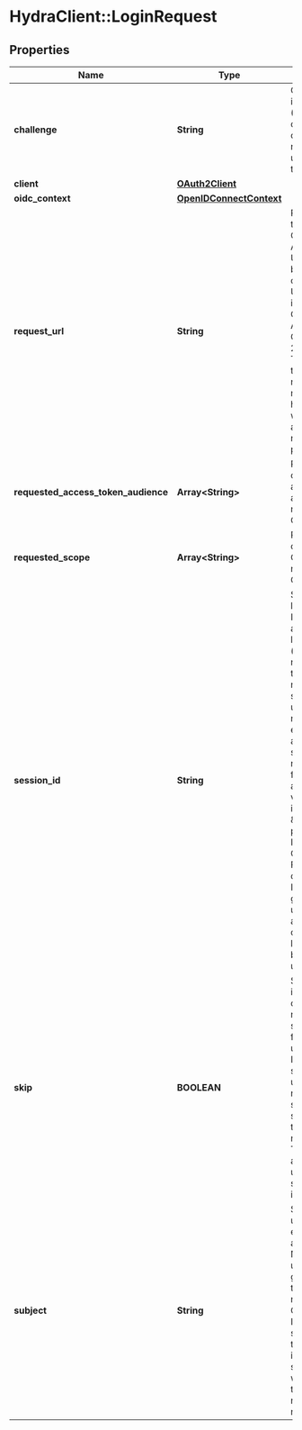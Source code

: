 # HydraClient::LoginRequest

## Properties
Name | Type | Description | Notes
------------ | ------------- | ------------- | -------------
**challenge** | **String** | Challenge is the identifier (\&quot;login challenge\&quot;) of the login request. It is used to identify the session. | [optional] 
**client** | [**OAuth2Client**](OAuth2Client.md) |  | [optional] 
**oidc_context** | [**OpenIDConnectContext**](OpenIDConnectContext.md) |  | [optional] 
**request_url** | **String** | RequestURL is the original OAuth 2.0 Authorization URL requested by the OAuth 2.0 client. It is the URL which initiates the OAuth 2.0 Authorization Code or OAuth 2.0 Implicit flow. This URL is typically not needed, but might come in handy if you want to deal with additional request parameters. | [optional] 
**requested_access_token_audience** | **Array&lt;String&gt;** | RequestedScope contains the access token audience as requested by the OAuth 2.0 Client. | [optional] 
**requested_scope** | **Array&lt;String&gt;** | RequestedScope contains the OAuth 2.0 Scope requested by the OAuth 2.0 Client. | [optional] 
**session_id** | **String** | SessionID is the login session ID. If the user-agent reuses a login session (via cookie / remember flag) this ID will remain the same. If the user-agent did not have an existing authentication session (e.g. remember is false) this will be a new random value. This value is used as the \&quot;sid\&quot; parameter in the ID Token and in OIDC Front-/Back- channel logout. It&#39;s value can generally be used to associate consecutive login requests by a certain user. | [optional] 
**skip** | **BOOLEAN** | Skip, if true, implies that the client has requested the same scopes from the same user previously. If true, you can skip asking the user to grant the requested scopes, and simply forward the user to the redirect URL.  This feature allows you to update / set session information. | [optional] 
**subject** | **String** | Subject is the user ID of the end-user that authenticated. Now, that end user needs to grant or deny the scope requested by the OAuth 2.0 client. If this value is set and &#x60;skip&#x60; is true, you MUST include this subject type when accepting the login request, or the request will fail. | [optional] 


